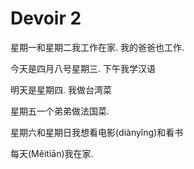 # Devoir 2

星期一和星期二我工作在家. 我的爸爸也工作.

今天是四月八号星期三. 下午我学汉语

明天是星期四. 我做台湾菜

星期五一个弟弟做法国菜.

星期六和星期日我想看电影(diànyǐng)和看书

每天(Měitiān)我在家.